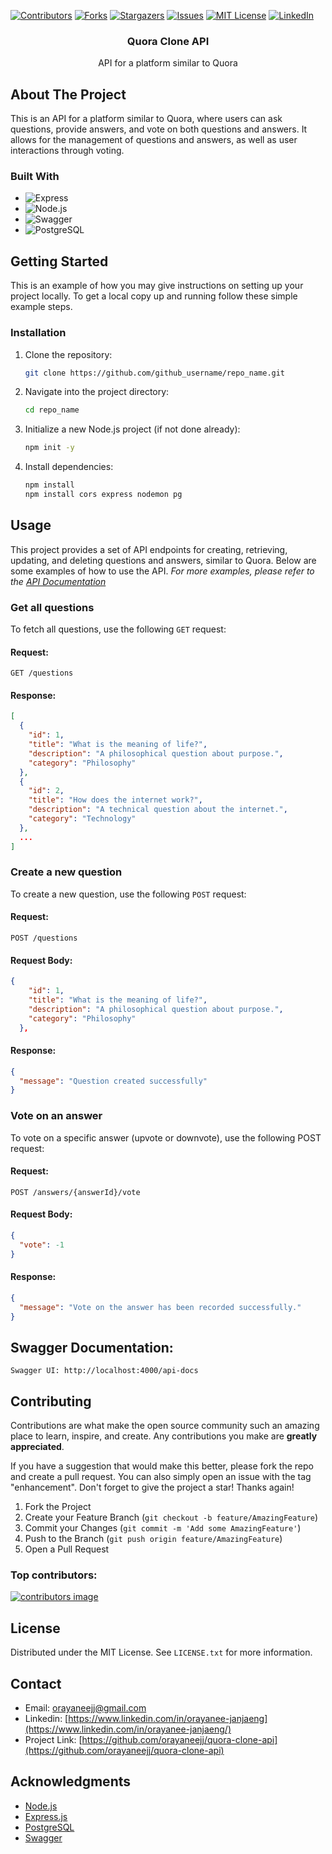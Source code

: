 [![Contributors][contributors-shield]][contributors-url]
[![Forks][forks-shield]][forks-url]
[![Stargazers][stars-shield]][stars-url]
[![Issues][issues-shield]][issues-url]
[![MIT License][license-shield]][license-url]
[![LinkedIn][linkedin-shield]][linkedin-url]

<h3 align="center">Quora Clone API</h3>

  <p align="center">
API for a platform similar to Quora
  </p>
</div>

<!-- ABOUT THE PROJECT -->

## About The Project

This is an API for a platform similar to Quora, where users can ask questions, provide answers, and vote on both questions and answers. It allows for the management of questions and answers, as well as user interactions through voting.

### Built With

- ![Express](https://img.shields.io/badge/express-000000?style=for-the-badge&logo=express&logoColor=white)
- ![Node.js](https://img.shields.io/badge/node.js-339933?style=for-the-badge&logo=nodedotjs&logoColor=white)
- ![Swagger](https://img.shields.io/badge/swagger-85EA2D?style=for-the-badge&logo=swagger&logoColor=white)
- ![PostgreSQL](https://img.shields.io/badge/postgresql-336791?style=for-the-badge&logo=postgresql&logoColor=white)

<!-- GETTING STARTED -->

## Getting Started

This is an example of how you may give instructions on setting up your project locally.
To get a local copy up and running follow these simple example steps.

### Installation

1. Clone the repository:
   ```sh
   git clone https://github.com/github_username/repo_name.git
   ```
2. Navigate into the project directory:
   ```sh
   cd repo_name
   ```
3. Initialize a new Node.js project (if not done already):
   ```sh
   npm init -y
   ```
4. Install dependencies:
   ```sh
   npm install
   npm install cors express nodemon pg
   ```

<!-- USAGE EXAMPLES -->

## Usage

This project provides a set of API endpoints for creating, retrieving, updating, and deleting questions and answers, similar to Quora. Below are some examples of how to use the API.
_For more examples, please refer to the [API Documentation](http://localhost:4000/api-docs)_

### Get all questions

To fetch all questions, use the following `GET` request:

#### Request:

`GET /questions`

#### Response:

```json
[
  {
    "id": 1,
    "title": "What is the meaning of life?",
    "description": "A philosophical question about purpose.",
    "category": "Philosophy"
  },
  {
    "id": 2,
    "title": "How does the internet work?",
    "description": "A technical question about the internet.",
    "category": "Technology"
  },
  ...
]
```

### Create a new question

To create a new question, use the following `POST` request:

#### Request:

`POST /questions`

#### Request Body:

```json
{
    "id": 1,
    "title": "What is the meaning of life?",
    "description": "A philosophical question about purpose.",
    "category": "Philosophy"
  },
```

#### Response:

```json
{
  "message": "Question created successfully"
}
```

### Vote on an answer

To vote on a specific answer (upvote or downvote), use the following POST request:

#### Request:

`POST /answers/{answerId}/vote`

#### Request Body:

```json
{
  "vote": -1
}
```

#### Response:

```json
{
  "message": "Vote on the answer has been recorded successfully."
}
```

<!-- Swagger Documentation -->

## Swagger Documentation:

`Swagger UI: http://localhost:4000/api-docs`

<!-- CONTRIBUTING -->

## Contributing

Contributions are what make the open source community such an amazing place to learn, inspire, and create. Any contributions you make are **greatly appreciated**.

If you have a suggestion that would make this better, please fork the repo and create a pull request. You can also simply open an issue with the tag "enhancement".
Don't forget to give the project a star! Thanks again!

1. Fork the Project
2. Create your Feature Branch (`git checkout -b feature/AmazingFeature`)
3. Commit your Changes (`git commit -m 'Add some AmazingFeature'`)
4. Push to the Branch (`git push origin feature/AmazingFeature`)
5. Open a Pull Request

### Top contributors:

<a href="https://github.com/orayaneejj/quora-clone-api/graphs/contributors">
  <img src="https://contrib.rocks/image?repo=orayaneejj/quora-clone-api" alt="contributors image" />
</a>

<!-- LICENSE -->

## License

Distributed under the MIT License. See `LICENSE.txt` for more information.

<!-- CONTACT -->

## Contact

- Email: orayaneejj@gmail.com
- Linkedin: [https://www.linkedin.com/in/orayanee-janjaeng](https://www.linkedin.com/in/orayanee-janjaeng/)
- Project Link: [https://github.com/orayaneejj/quora-clone-api](https://github.com/orayaneejj/quora-clone-api)

<!-- ACKNOWLEDGMENTS -->

## Acknowledgments

- [Node.js](https://nodejs.org/en)
- [Express.js](https://expressjs.com/)
- [PostgreSQL](https://www.postgresql.org/)
- [Swagger](https://swagger.io/)

<!-- MARKDOWN LINKS & IMAGES -->

[contributors-shield]: https://img.shields.io/github/contributors/orayaneejj/quora-clone-api.svg?style=for-the-badge
[contributors-url]: https://github.com/orayaneejj/quora-clone-api/graphs/contributors
[forks-shield]: https://img.shields.io/github/forks/orayaneejj/quora-clone-api.svg?style=for-the-badge
[forks-url]: https://github.com//orayaneejj/quora-clone-api/network/members
[stars-shield]: https://img.shields.io/github/stars/orayaneejj/quora-clone-api.svg?style=for-the-badge
[stars-url]: https://github.com/github_orayaneejj/quora-clone-api/stargazers
[issues-shield]: https://img.shields.io/github/issues/orayaneejj/quora-clone-api.svg?style=for-the-badge
[issues-url]: https://github.com/orayaneejj/quora-clone-api/issues
[license-shield]: https://img.shields.io/github/license/orayaneejj/quora-clone-api.svg?style=for-the-badge
[license-url]: https://github.com/orayaneejj/quora-clone-api/blob/main/LICENSE.txt
[linkedin-shield]: https://img.shields.io/badge/-LinkedIn-black.svg?style=for-the-badge&logo=linkedin&colorB=555
[linkedin-url]: https://linkedin.com/in/orayanee-janjaeng
[product-screenshot]: images/screenshot.png
[Express]: https://img.shields.io/badge/express-000000?style=for-the-badge&logo=express&logoColor=white
[Node.js]: https://img.shields.io/badge/node.js-339933?style=for-the-badge&logo=nodedotjs&logoColor=white
[Swagger]: https://img.shields.io/badge/swagger-85EA2D?style=for-the-badge&logo=swagger&logoColor=white
[PostgreSQL]: https://img.shields.io/badge/postgresql-336791?style=for-the-badge&logo=postgresql&logoColor=white
